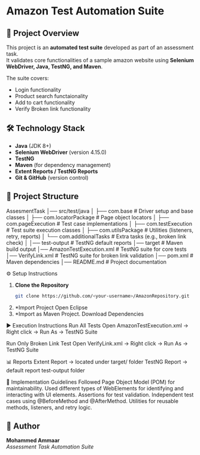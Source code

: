 # Amazon Test Automation Suite

## 📌 Project Overview
This project is an **automated test suite** developed as part of an assessment task.  
It validates core functionalities of a sample amazon website using **Selenium WebDriver, Java, TestNG, and Maven**.

The suite covers:
- Login functionality
- Product search functaionality
- Add to cart functionality
- Verify Broken link functionality

## 🛠️ Technology Stack
- **Java** (JDK 8+)
- **Selenium WebDriver** (version 4.15.0)
- **TestNG**
- **Maven** (for dependency management)
- **Extent Reports / TestNG Reports**
- **Git & GitHub** (version control)

## 📂 Project Structure
AssesmentTask
│── src/test/java
│ ├── com.base # Driver setup and base classes
│ ├── com.locatorPackage # Page object locators
│ ├── com.pageExecution # Test case implementations
│ ├── com.testExecution # Test suite execution classes
│ ├── com.utilsPackage # Utilities (listeners, retry, reports)
│ └── com.additionalTasks # Extra tasks (e.g., broken link check)
│
│── test-output # TestNG default reports
│── target # Maven build output
│── AmazonTestExecution.xml # TestNG suite for core tests
│── VerifyLink.xml # TestNG suite for broken link validation
│── pom.xml # Maven dependencies
│── README.md # Project documentation

⚙️ Setup Instructions
1. **Clone the Repository**
   ```bash
   git clone https://github.com/<your-username>/AmazonRepository.git

1. *Import Project
    Open Eclipse
2. *Import as Maven Project.
   Download Dependencies

▶️ Execution Instructions
Run All Tests
Open AmazonTestExecution.xml → Right click → Run As → TestNG Suite

Run Only Broken Link Test
Open VerifyLink.xml → Right click → Run As → TestNG Suite


📊 Reports
Extent Report → located under target/ folder
TestNG Report → default report test-output folder

🧩 Implementation Guidelines Followed
Page Object Model (POM) for maintainability.
Used different types of WebElements for identifying and interacting with UI elements.
Assertions for test validation.
Independent test cases using @BeforeMethod and @AfterMethod.
Utilities for reusable methods, listeners, and retry logic.

## 🙌 Author
**Mohammed Ammaar**  
_Assessment Task Automation Suite_






